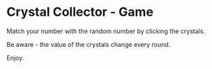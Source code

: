 # Crystal Collector - Game

Match your number with the random number by clicking the crystals.

Be aware - the value of the crystals change every round.

Enjoy.